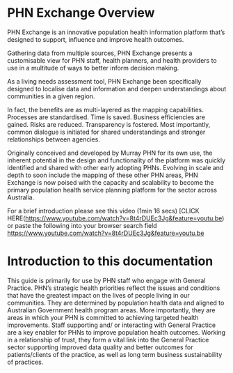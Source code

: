# PHN Exchange Overview

PHN Exchange is an innovative population health information platform that’s designed to support, influence and improve health outcomes.  
 
Gathering data from multiple sources, PHN Exchange presents a customisable view for PHN staff, health planners, and health providers to use in a multitude of ways to better inform decision making. 
 
As a living needs assessment tool, PHN Exchange been specifically designed to localise data and information and deepen understandings about communities in a given region. 
 
In fact, the benefits are as multi-layered as the mapping capabilities. Processes are standardised. Time is saved. Business efficiencies are gained. Risks are reduced. Transparency is fostered. Most importantly, common dialogue is initiated for shared understandings and stronger relationships between agencies. 
 
Originally conceived and developed by Murray PHN for its own use, the inherent potential in the design and functionality of the platform was quickly identified and shared with other early adopting PHNs. Evolving in scale and depth to soon include the mapping of these other PHN areas, PHN Exchange is now poised with the capacity and scalability to become the primary population health service planning platform for the sector across Australia.  
  
For a brief introduction please see this video (1min 16 secs) [CLICK HERE(https://www.youtube.com/watch?v=8t4rDUEc3Jg&feature=youtu.be) or paste the following into your browser search field https://www.youtube.com/watch?v=8t4rDUEc3Jg&feature=youtu.be

# Introduction to this documentation
This guide is primarily for use by PHN staff who engage with General Practice.
PHN’s strategic health priorities reflect the issues and conditions that have the greatest impact on the lives of people living in our communities. They are determined by population health data and aligned to Australian Government health program areas. More importantly, they are areas in which your PHN is committed to achieving targeted health improvements.
Staff supporting and/ or interacting with General Practice are a key enabler for PHNs to improve population health outcomes. Working in a relationship of trust, they form a vital link into the General Practice sector supporting improved data quality and better outcomes for patients/clients of the practice, as well as long term business sustainability of practices. 


